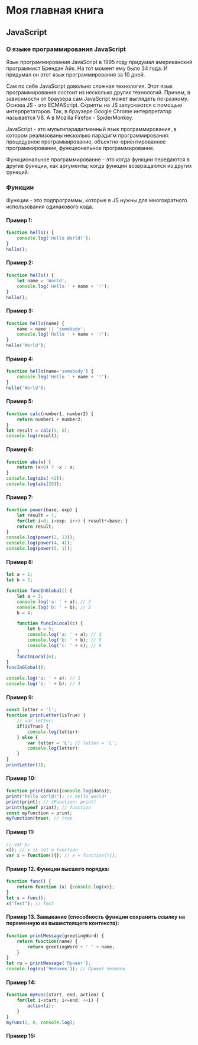 # Моя главная книга

## JavaScript

### О языке программирования JavaScript

Язык программирования JavaScript в 1995 году придумал американский программист Брендан Айк. На тот момент ему было 34 года. И придумал он этот язык программирования за 10 дней.

Сам по себе JavaScript довольно сложная технология. Этот язык программирования состоит из несколько других технологий. Причем, в зависимости от браузера сам JavaScript может выглядеть по-разному. Основа JS - это ECMAScript. Скрипты на JS запускаются с помощью интерпретаторов. Так, в браузере Google Chrome интерпретатор называется V8. А в Mozilla Firefox - SpiderMonkey.

JavaScript - это мультипарадигменный язык программирования, в котором реализованы несколько парадигм программирования: процедурное программирование, объектно-ориентированное программирование, функциональное программирование.

Функциональное программирование - это когда функции передаются в другие функции, как аргументы; когда функции возвращаются из других функций.

### Функции

Функции - это подпрограммы, которые в JS нужны для многократного использования одинакового кода.

#### Пример 1:
```javascript
function hello() {
    console.log('Hello World!');
}
hello();
```

#### Пример 2:
```javascript
function hello() {
    let name = 'World';
    console.log('Hello ' + name + '!');
}
hello();
```

#### Пример 3:
```javascript
function hello(name) {
    name = name || 'somebody';
    console.log('Hello ' + name + '!');
}
hello('World');
```

#### Пример 4:
```javascript
function hello(name='somebody') {
    console.log('Hello ' + name + '!');
}
hello('World');
```

#### Пример 5:
```javascript
function calc(number1, number2) {
    return number1 + number2;
}
let result = calc(5, 6);
console.log(result);
```

#### Пример 6:
```javascript
function abs(x) {
    return (x<0) ? -x : x;
}
console.log(abs(-42));
console.log(abs(20));
```

#### Пример 7:
```javascript
function power(base, exp) {
    let result = 1;
    for(let i=0; i<exp; i++) { result*=base; }
    return result;
}
console.log(power(2, 13));
console.log(power(4, 4));
console.log(power(5, 1));
```

#### Пример 8:
```javascript
let a = 1;
let b = 2;

function funcInGlobal() {
    let a = 3;
    console.log('a: ' + a); // 3
    console.log('b: ' + b); // 2
    b = 4;

    function funcInLocal(c) {
        let b = 5;
        console.log('a: ' + a); // 3
        console.log('b: ' + b); // 5
        console.log('c: ' + c); // 6
    }
    funcInLocal(6);
}
funcInGlobal();

console.log('a: ' + a); // 1
console.log('b: ' + b); // 4
```

#### Пример 9:
```javascript
const letter = 'l';
function printLetter(isTrue) {
    // var letter;
    if(isTrue) {
        console.log(letter);
    } else {
        var letter = 'L'; // letter = 'L';
        console.log(letter);
    }
}
printLetter(1);
```

#### Пример 10:
```javascript
function print(data){console.log(data)};
print("hello world!"); // hello world!
print(print); // [Function: print]
print(typeof print); // function
const myFunction = print;
myFunction(true); // true
```

#### Пример 11:
```javascript
// var x;
x(); // x is not a function
var x = function(){}; // x = function(){};
```

#### Пример 12. Функции высшего порядка:
```javascript
function func() {
    return function (x) {console.log(x)};
}
let x = func();
x("Text"); // Text
```

#### Пример 13. Замыкание (способность функции сохранять ссылку на переменную из вышестоящего контекста):
```javascript
function printMessage(greetingWord) {
    return function(name) {
        return greetingWord + ' ' + name;
    }
}
let ru = printMessage('Привет');
console.log(ru('Человек')); // Привет Человек
```

#### Пример 14:
```javascript
function myFunc(start, end, action) {
    for(let i=start; i<=end; ++i) {
        action(i);
    }
}
myFunc(2, 8, console.log);
```

#### Пример 15:
```javascript

```